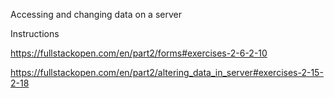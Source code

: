 Accessing and changing data on a server

Instructions

https://fullstackopen.com/en/part2/forms#exercises-2-6-2-10

https://fullstackopen.com/en/part2/altering_data_in_server#exercises-2-15-2-18